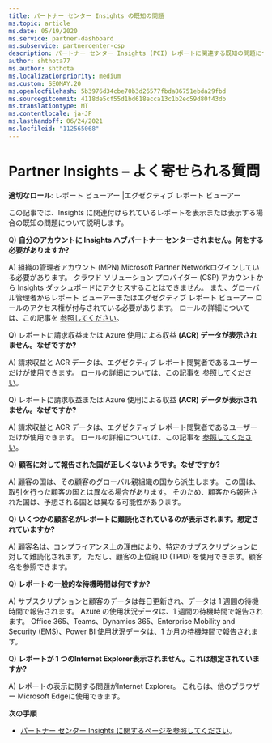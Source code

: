 ```yaml
---
title: パートナー センター Insights の既知の問題
ms.topic: article
ms.date: 05/19/2020
ms.service: partner-dashboard
ms.subservice: partnercenter-csp
description: パートナー センター Insights (PCI) レポートに関連する既知の問題について説明します。 情報には、既知のレンダリングの問題やレポートの制限が含まれる場合があります。
author: shthota77
ms.author: shthota
ms.localizationpriority: medium
ms.custom: SEOMAY.20
ms.openlocfilehash: 5b3976d34cbe70b3d26577fbda86751ebda29fbd
ms.sourcegitcommit: 4118de5cf55d1bd618ecca13c1b2ec59d80f43db
ms.translationtype: MT
ms.contentlocale: ja-JP
ms.lasthandoff: 06/24/2021
ms.locfileid: "112565068"
---
```

# <a name="partner-insights--frequently-asked-questions"></a>Partner Insights – よく寄せられる質問

**適切なロール**: レポート ビューアー |エグゼクティブ レポート ビューアー

この記事では、Insights に関連付けられているレポートを表示または表示する場合の既知の問題について説明します。

Q) **自分のアカウントに Insights ハブパートナー センターされません。何をする必要がありますか?**

A) 組織の管理者アカウント (MPN) Microsoft Partner Networkログインしている必要があります。 クラウド ソリューション プロバイダー (CSP) アカウントから Insights ダッシュボードにアクセスすることはできません。 また、グローバル管理者からレポート ビューアーまたはエグゼクティブ レポート ビューアー ロールのアクセス権が付与されている必要があります。 ロールの詳細については、この記事を [参照してください](./pci-roles.md)。

Q) レポートに請求収益または Azure 使用による収益 **(ACR) データが表示されません。なぜですか?**

A) 請求収益と ACR データは、エグゼクティブ レポート閲覧者であるユーザーだけが使用できます。  ロールの詳細については、この記事を [参照してください](./pci-roles.md)。

Q) レポートに請求収益または Azure 使用による収益 **(ACR) データが表示されません。なぜですか?**

A) 請求収益と ACR データは、エグゼクティブ レポート閲覧者であるユーザーだけが使用できます。 ロールの詳細については、この記事を [参照してください](./pci-roles.md)。

Q) **顧客に対して報告された国が正しくないようです。なぜですか?**

A) 顧客の国は、その顧客のグローバル親組織の国から派生します。 この国は、取引を行った顧客の国とは異なる場合があります。 そのため、顧客から報告された国は、予想される国とは異なる可能性があります。

Q) **いくつかの顧客名がレポートに難読化されているのが表示されます。想定されていますか?**

A) 顧客名は、コンプライアンス上の理由により、特定のサブスクリプションに対して難読化されます。 ただし、顧客の上位親 ID (TPID) を使用できます。顧客名を参照できます。

Q) **レポートの一般的な待機時間は何ですか?**

A) サブスクリプションと顧客のデータは毎日更新され、データは 1 週間の待機時間で報告されます。 Azure の使用状況データは、1 週間の待機時間で報告されます。 Office 365、Teams、Dynamics 365、Enterprise Mobility and Security (EMS)、Power BI 使用状況データは、1 か月の待機時間で報告されます。

Q) **レポートが 1 つのInternet Explorer表示されません。これは想定されていますか?**

A) レポートの表示に関する問題がInternet Explorer。 これらは、他のブラウザー Microsoft Edgeに使用できます。

**次の手順**

- [パートナー センター Insights に関するページを参照してください](partner-center-insights.md)。